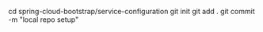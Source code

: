 cd  spring-cloud-bootstrap/service-configuration
git init
git add .
git commit -m "local repo setup"

